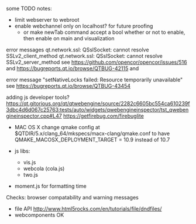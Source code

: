 
some TODO notes:
- limit webserver to webroot
- enable webchannel only on localhost? for future proofing
  - or make newTab command accept a bool whether or not to enable,
    then enable on main and visualization





error messages
qt.network.ssl: QSslSocket: cannot resolve SSLv2_client_method
qt.network.ssl: QSslSocket: cannot resolve SSLv2_server_method
see https://github.com/opencor/opencor/issues/516
and https://bugreports.qt.io/browse/QTBUG-42115
and 

error message "setNativeLocks failed: Resource temporarily unavailable"
see https://bugreports.qt.io/browse/QTBUG-43454


adding js developer tools?
https://qt.gitorious.org/qt/qtwebengine/source/2282c6605bc554ca610239f3dbc4d6d067c25763:tests/auto/widgets/qwebengineinspector/tst_qwebengineinspector.cpp#L47
https://getfirebug.com/firebuglite


- MAC OS X
change qmake config at $QTDIR/5.x/clang_64/mkspecs/macx-clang/qmake.conf
to have
QMAKE_MACOSX_DEPLOYMENT_TARGET = 10.9
instead of 10.7


- js libs:
  - vis.js
  - webcola (cola.js)
  - two.js

- moment.js for formatting time


Checks:
browser compatability and warning messages
- file API http://www.html5rocks.com/en/tutorials/file/dndfiles/
- webcomponents OK

